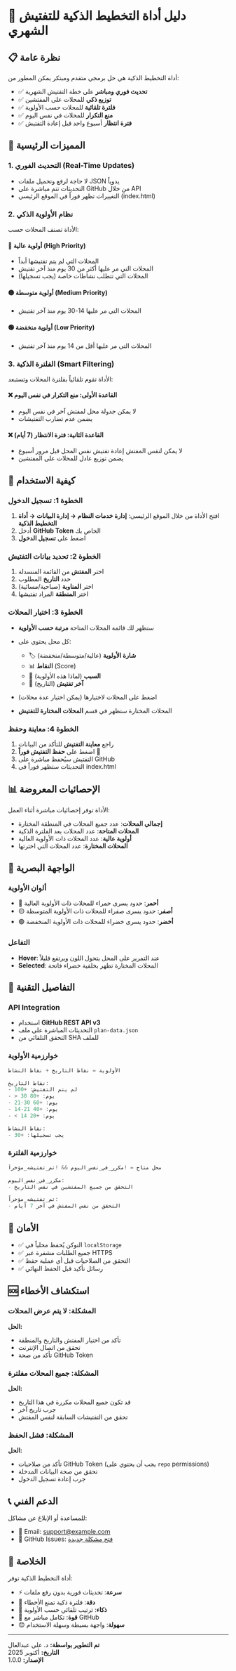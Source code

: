 # 🎯 دليل أداة التخطيط الذكية للتفتيش الشهري

## 📋 نظرة عامة

أداة التخطيط الذكية هي حل برمجي متقدم ومبتكر يمكن المطور من:
- ✅ **تحديث فوري ومباشر** على خطة التفتيش الشهرية
- ✅ **توزيع ذكي** للمحلات على المفتشين
- ✅ **فلترة تلقائية** للمحلات حسب الأولوية
- ✅ **منع التكرار** للمحلات في نفس اليوم
- ✅ **فترة انتظار** أسبوع واحد قبل إعادة التفتيش

## 🚀 المميزات الرئيسية

### 1. التحديث الفوري (Real-Time Updates)
- لا حاجة لرفع وتحميل ملفات JSON يدوياً
- التحديثات تتم مباشرة على GitHub من خلال API
- التغييرات تظهر فوراً في الموقع الرئيسي (index.html)

### 2. نظام الأولوية الذكي
الأداة تصنف المحلات حسب:

#### 🔴 أولوية عالية (High Priority)
- المحلات التي لم يتم تفتيشها أبداً
- المحلات التي مر عليها أكثر من 30 يوم منذ آخر تفتيش
- المحلات التي تتطلب نشاطات خاصة (يجب تسجيلها)

#### 🟡 أولوية متوسطة (Medium Priority)
- المحلات التي مر عليها 14-30 يوم منذ آخر تفتيش

#### 🟢 أولوية منخفضة (Low Priority)
- المحلات التي مر عليها أقل من 14 يوم منذ آخر تفتيش

### 3. الفلترة الذكية (Smart Filtering)

الأداة تقوم تلقائياً بفلترة المحلات وتستبعد:

#### ❌ القاعدة الأولى: منع التكرار في نفس اليوم
- لا يمكن جدولة محل لمفتش آخر في نفس اليوم
- يضمن عدم تضارب التفتيشات

#### ❌ القاعدة الثانية: فترة الانتظار (7 أيام)
- لا يمكن لنفس المفتش إعادة تفتيش نفس المحل قبل مرور أسبوع
- يضمن توزيع عادل للمحلات على المفتشين

## 📱 كيفية الاستخدام

### الخطوة 1: تسجيل الدخول
1. افتح الأداة من خلال الموقع الرئيسي: **إدارة خدمات النظام → إدارة البيانات → أداة التخطيط الذكية**
2. أدخل **GitHub Token** الخاص بك
3. اضغط على **تسجيل الدخول**

### الخطوة 2: تحديد بيانات التفتيش
1. اختر **المفتش** من القائمة المنسدلة
2. حدد **التاريخ** المطلوب
3. اختر **المناوبة** (صباحية/مسائية)
4. اختر **المنطقة** المراد تفتيشها

### الخطوة 3: اختيار المحلات
- ستظهر لك قائمة المحلات المتاحة **مرتبة حسب الأولوية**
- كل محل يحتوي على:
  - 🏷️ **شارة الأولوية** (عالية/متوسطة/منخفضة)
  - 📊 **النقاط** (Score)
  - 📝 **السبب** (لماذا هذه الأولوية)
  - 📅 **آخر تفتيش** (التاريخ)

- اضغط على المحلات لاختيارها (يمكن اختيار عدة محلات)
- المحلات المختارة ستظهر في قسم **المحلات المختارة للتفتيش**

### الخطوة 4: معاينة وحفظ
1. راجع **معاينة التفتيش** للتأكد من البيانات
2. اضغط على **حفظ التفتيش فوراً** 💾
3. التفتيش سيُحفظ مباشرة على GitHub
4. التحديثات ستظهر فوراً في index.html

## 📊 الإحصائيات المعروضة

الأداة توفر إحصائيات مباشرة أثناء العمل:

- **إجمالي المحلات**: عدد جميع المحلات في المنطقة المختارة
- **المحلات المتاحة**: عدد المحلات بعد الفلترة الذكية
- **أولوية عالية**: عدد المحلات ذات الأولوية العالية
- **المحلات المختارة**: عدد المحلات التي اخترتها

## 🎨 الواجهة البصرية

### ألوان الأولوية
- 🔴 **أحمر**: حدود يسرى حمراء للمحلات ذات الأولوية العالية
- 🟡 **أصفر**: حدود يسرى صفراء للمحلات ذات الأولوية المتوسطة
- 🟢 **أخضر**: حدود يسرى خضراء للمحلات ذات الأولوية المنخفضة

### التفاعل
- **Hover**: عند التمرير على المحل يتحول اللون ويرتفع قليلاً
- **Selected**: المحلات المختارة تظهر بخلفية خضراء فاتحة

## 🔧 التفاصيل التقنية

### API Integration
- استخدام **GitHub REST API v3**
- التحديثات المباشرة على ملف `plan-data.json`
- التحقق التلقائي من SHA للملف

### خوارزمية الأولوية
```javascript
الأولوية = نقاط التاريخ + نقاط النشاط

نقاط التاريخ:
- لم يتم التفتيش: +100
- > 30 يوم: +80
- 21-30 يوم: +60
- 14-21 يوم: +40
- < 14 يوم: +20

نقاط النشاط:
- يجب تسجيلها: +30
```

### خوارزمية الفلترة
```javascript
محل متاح = !مكرر_في_نفس_اليوم && !تم_تفتيشه_مؤخراً

مكرر_في_نفس_اليوم:
- التحقق من جميع المفتشين في نفس التاريخ

تم_تفتيشه_مؤخراً:
- التحقق من نفس المفتش في آخر 7 أيام
```

## 🔐 الأمان

- ✅ التوكن يُحفظ محلياً في `localStorage`
- ✅ جميع الطلبات مشفرة عبر HTTPS
- ✅ التحقق من الصلاحيات قبل أي عملية حفظ
- ✅ رسائل تأكيد قبل الحفظ النهائي

## 🆘 استكشاف الأخطاء

### المشكلة: لا يتم عرض المحلات
**الحل:**
- تأكد من اختيار المفتش والتاريخ والمنطقة
- تحقق من اتصال الإنترنت
- تأكد من صحة GitHub Token

### المشكلة: جميع المحلات مفلترة
**الحل:**
- قد تكون جميع المحلات مكررة في هذا التاريخ
- جرب تاريخ آخر
- تحقق من التفتيشات السابقة لنفس المفتش

### المشكلة: فشل الحفظ
**الحل:**
- تأكد من صلاحيات GitHub Token (يجب أن يحتوي على `repo` permissions)
- تحقق من صحة البيانات المدخلة
- جرب إعادة تسجيل الدخول

## 📞 الدعم الفني

للمساعدة أو الإبلاغ عن مشاكل:
- 📧 Email: support@example.com
- 💬 GitHub Issues: [فتح مشكلة جديدة](https://github.com/aliabdelaal-adm/Monthly_inspection_plan/issues)

## 🎉 الخلاصة

أداة التخطيط الذكية توفر:
- ⚡ **سرعة**: تحديثات فورية بدون رفع ملفات
- 🎯 **دقة**: فلترة ذكية تمنع الأخطاء
- 🧠 **ذكاء**: ترتيب تلقائي حسب الأولوية
- 💪 **قوة**: تكامل مباشر مع GitHub
- 😊 **سهولة**: واجهة بسيطة وسهلة الاستخدام

---

**تم التطوير بواسطة:** د. علي عبدالعال  
**التاريخ:** أكتوبر 2025  
**الإصدار:** 1.0.0
